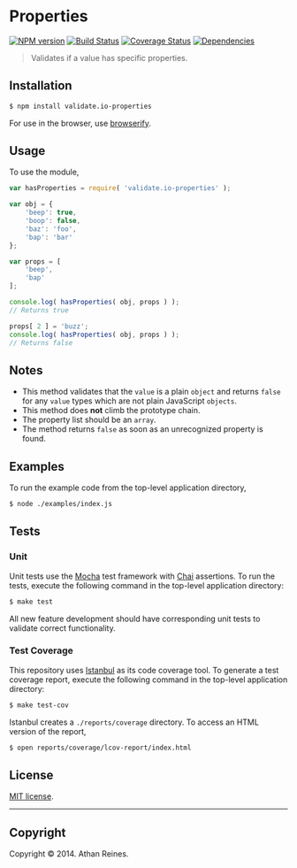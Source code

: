 Properties
===
[![NPM version][npm-image]][npm-url] [![Build Status][travis-image]][travis-url] [![Coverage Status][coveralls-image]][coveralls-url] [![Dependencies][dependencies-image]][dependencies-url]

> Validates if a value has specific properties.


## Installation

``` bash
$ npm install validate.io-properties
```

For use in the browser, use [browserify](https://github.com/substack/node-browserify).


## Usage

To use the module,

``` javascript
var hasProperties = require( 'validate.io-properties' );

var obj = {
	'beep': true,
	'boop': false,
	'baz': 'foo',
	'bap': 'bar'
};

var props = [
	'beep',
	'bap'
];

console.log( hasProperties( obj, props ) );
// Returns true

props[ 2 ] = 'buzz';
console.log( hasProperties( obj, props ) );
// Returns false
```

## Notes

* 	This method validates that the `value` is a plain `object` and returns `false` for any `value` types which are not plain JavaScript `objects`. 
*	This method does __not__ climb the prototype chain.
* 	The property list should be an `array`.
*	The method returns `false` as soon as an unrecognized property is found.


## Examples

To run the example code from the top-level application directory,

``` bash
$ node ./examples/index.js
```


## Tests

### Unit

Unit tests use the [Mocha](http://visionmedia.github.io/mocha) test framework with [Chai](http://chaijs.com) assertions. To run the tests, execute the following command in the top-level application directory:

``` bash
$ make test
```

All new feature development should have corresponding unit tests to validate correct functionality.


### Test Coverage

This repository uses [Istanbul](https://github.com/gotwarlost/istanbul) as its code coverage tool. To generate a test coverage report, execute the following command in the top-level application directory:

``` bash
$ make test-cov
```

Istanbul creates a `./reports/coverage` directory. To access an HTML version of the report,

``` bash
$ open reports/coverage/lcov-report/index.html
```


## License

[MIT license](http://opensource.org/licenses/MIT). 


---
## Copyright

Copyright &copy; 2014. Athan Reines.


[npm-image]: http://img.shields.io/npm/v/validate.io-properties.svg
[npm-url]: https://npmjs.org/package/validate.io-properties

[travis-image]: http://img.shields.io/travis/validate-io/properties/master.svg
[travis-url]: https://travis-ci.org/validate-io/properties

[coveralls-image]: https://img.shields.io/coveralls/validate-io/properties/master.svg
[coveralls-url]: https://coveralls.io/r/validate-io/properties?branch=master

[dependencies-image]: http://img.shields.io/david/validate-io/properties.svg
[dependencies-url]: https://david-dm.org/validate-io/properties

[dev-dependencies-image]: http://img.shields.io/david/dev/validate-io/properties.svg
[dev-dependencies-url]: https://david-dm.org/dev/validate-io/properties

[github-issues-image]: http://img.shields.io/github/issues/validate-io/properties.svg
[github-issues-url]: https://github.com/validate-io/properties/issues